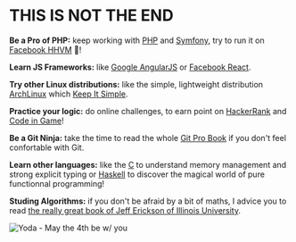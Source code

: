 # THIS IS NOT THE END

**Be a Pro of PHP:** keep working with [PHP](https://github.com/simplonco/php-training) and [Symfony](https://github.com/simplonco/symfony-training), try to run it on [Facebook HHVM](http://hhvm.com/) :elephant:!

**Learn JS Frameworks:** like [Google AngularJS](https://angular.io/) or [Facebook React](https://facebook.github.io/react/).

**Try other Linux distributions:** like the simple, lightweight distribution [ArchLinux](https://www.archlinux.org/) which [Keep It Simple](https://en.wikipedia.org/wiki/KISS_principle).

**Practice your logic:** do online challenges, to earn point on [HackerRank](https://www.hackerrank.com) and [Code in Game](https://www.codingame.com)!

**Be a Git Ninja:** take the time to read the whole [Git Pro Book](http://git-scm.com/book) if you don't feel confortable with Git.

**Learn other languages:** like the [C](https://learncodethehardway.org/c/) to understand memory management and strong explicit typing or [Haskell](http://learnyouahaskell.com/) to discover the magical world of pure functionnal programming!

**Studing Algorithms:** if you don't be afraid by a bit of maths, I advice you to read [the really great book of Jeff Erickson of Illinois University](http://jeffe.cs.illinois.edu/teaching/algorithms/).

![Yoda - May the 4th be w/ you](http://i0.kym-cdn.com/photos/images/facebook/000/747/556/27a.jpg)
